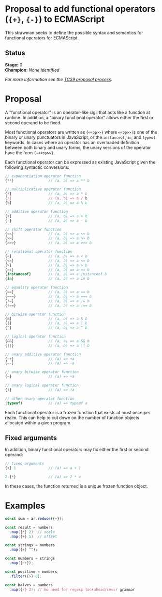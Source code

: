 <!--
Welcome to your new proposal repository. This document will serve as the introduction and 
 strawman for your proposal.

The repository is broken down into the following layout:

  /README.md        # intro/strawman (this file)
  /LICENSE          # ECMA compatible license (BSD-3 Clause)
  /src              # ecmarkup sources for the specification
  /docs             # ecmarkup output

To build the specification, run:

  npm run compile

To preview the specification, run:

  npm run start

It is recommended that you configure GitHub Pages in your GitHub repository to point to the
'/docs' directory after you push these changes to 'master'. That way the specification text
will be updated automatically when you publish.

-->

# Proposal to add functional operators (`{+}`, `{-}`) to ECMAScript

This strawman seeks to define the possible syntax and semantics for functional operators
for ECMAScript. 

## Status

**Stage:** 0  
**Champion:** _None identified_

_For more information see the [TC39 proposal process](https://tc39.github.io/process-document/)._

<!-- The following sections are optional and may be uncommented if needed: --->

<!-- # Motivations -->
<!-- Motivations and use cases for the proposal --->

# Proposal

A "functional operator" is an operator-like sigil that acts like a function at runtime. In 
addition, a "binary functional operator" allows either the first or second operand to be fixed.

Most functional operators are written as `{<<op>>}` where `<<op>>` is one of the binary or
unary punctuators in JavaScript, or the `instanceof`, `in`, and `typeof` keywords. In cases
where an operator has an overloaded definition between both binary and unary forms, the unary
versions of the operator have the form `{~<<op>>}`.

Each functional operator can be expressed as existing JavaScript given the following syntactic
conversions:

```js
// exponentiation operator function
{**}                // (a, b) => a ** b

// multiplicative operator function
{*}                 // (a, b) => a * b
{/}                 // (a, b) => a / b
{%}                 // (a, b) => a % b

// additive operator function
{+}                 // (a, b) => a + b
{-}                 // (a, b) => a - b

// shift operator function
{<<}                // (a, b) => a << b
{>>}                // (a, b) => a >> b
{>>>}               // (a, b) => a >>> b

// relational operator function
{<}                 // (a, b) => a < b
{<=}                // (a, b) => a <= b
{>}                 // (a, b) => a > b
{>=}                // (a, b) => a >= b
{instanceof}        // (a, b) => a instanceof b
{in}                // (a, b) => a in b

// equality operator function
{==}                // (a, b) => a == b
{===}               // (a, b) => a === b
{!=}                // (a, b) => a != b
{!==}               // (a, b) => a !== b

// bitwise operator function
{&}                 // (a, b) => a & b
{|}                 // (a, b) => a | b
{^}                 // (a, b) => a ^ b

// logical operator function
{&&}                // (a, b) => a && b
{||}                // (a, b) => a || b

// unary additive operator function
{~+}                // (a) => +a
{~-}                // (a) => -a

// unary bitwise operator function
{~}                 // (a) => ~a

// unary logical operator function
{!}                 // (a) => !a

// other unary operator function
(typeof)            // (a) => typeof a
```

Each functional operator is a frozen function that exists at most once per realm. This can help to 
cut down on the number of function objects allocated within a given program.

## Fixed arguments

In addition, binary functional operators may fix either the first or second operand:

```js
// fixed arguments
{+} 1               // (a) => a + 1

2 {*}               // (a) => 2 * a
```

In these cases, the function returned is a unique frozen function object.

# Examples

```js
const sum = ar.reduce({+});

const result = numbers 
  .map({*} 2)  // scale
  .map({+} 5)  // offset

const strings = numbers
  .map({+} "");

const numbers = strings
  .map({~+});

const positive = numbers
  .filter({>} 0);

const halves = numbers
  .map({/} 2); // no need for regexp lookahead/cover grammar
```

<!-- # Grammar -->
<!-- Grammar for the proposal. Please use grammarkdown (github.com/rbuckton/grammarkdown#readme) syntax in fenced code blocks. -->

<!-- # Semantics -->
<!-- Static and runtime semantics of the proposal -->

<!-- # References -->
<!-- Links to other specifications, prior art, etc. -->